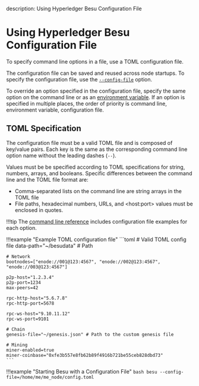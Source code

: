 description: Using Hyperledger Besu Configuration File
<!--- END of page meta data -->

# Using Hyperledger Besu Configuration File

To specify command line options in a file, use a TOML configuration file. 

The configuration file can be saved and reused across node startups. To specify the configuration file,
use the [`--config-file`](../../Reference/CLI/CLI-Syntax.md#config-file) option. 

To override an option specified in the configuration file, specify the same option on the command line or as 
an [environment variable](../../Reference/CLI/CLI-Syntax.md#besu-environment-variables). If an option is specified in multiple places, 
the order of priority is command line, environment variable, configuration file. 

## TOML Specification

The configuration file must be a valid TOML file and is composed of key/value pairs. Each key is the 
same as the corresponding command line option name without the leading dashes (`--`).

Values must be be specified according to TOML specifications for string, numbers, arrays, and booleans.
Specific differences between the command line and the TOML file format are: 

* Comma-separated lists on the command line are string arrays in the TOML file 
* File paths, hexadecimal numbers, URLs, and &lt;host:port> values must be enclosed in quotes. 

!!!tip
    The [command line reference](../../Reference/CLI/CLI-Syntax.md) includes configuration file examples for each option.  

!!!example "Example TOML configuration file"
    ```toml
    # Valid TOML config file
    data-path="~/besudata" # Path
    
    # Network
    bootnodes=["enode://001@123:4567", "enode://002@123:4567", "enode://003@123:4567"]
    
    p2p-host="1.2.3.4"
    p2p-port=1234
    max-peers=42
    
    rpc-http-host="5.6.7.8"
    rpc-http-port=5678
    
    rpc-ws-host="9.10.11.12"
    rpc-ws-port=9101
    
    # Chain
    genesis-file="~/genesis.json" # Path to the custom genesis file
    
    # Mining
    miner-enabled=true
    miner-coinbase="0xfe3b557e8fb62b89f4916b721be55ceb828dbd73"
    ```
    
!!!example "Starting Besu with a Configuration File"
    ```bash
    besu --config-file=/home/me/me_node/config.toml
    ```
